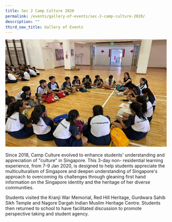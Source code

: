 ```yaml
---
title: Sec 2 Camp Culture 2020
permalink: /events/gallery-of-events/sec-2-camp-culture-2020/
description: ""
third_nav_title: Gallery of Events
---
```

![](/images/pic%20%20%20.jpg)

Since 2018, Camp Culture evolved to enhance students' understanding and appreciation of "culture" in Singapore. This 3-day non- residential learning experience, from 7-9 Jan 2020, is designed to help students appreciate the multiculturalism of Singapore and deepen understanding of Singapore's approach to overcoming its challenges through gleaning first hand information on the Singapore identity and the heritage of her diverse communities.

  

Students visited the Kranji War Memorial, Red Hill Heritage, Gurdwara Sahib Sikh Temple and Nagore Dargah Indian Muslim Heritage Centre. Students then returned to school to have facilitated discussion to promote perspective taking and student agency.